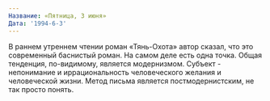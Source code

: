 ```yaml
---
Название: «Пятница, 3 июня»
Дата: '1994-6-3'
---
```


В раннем утреннем чтении роман «Тянь-Охота» автор сказал, что это современный баснистый роман. На самом деле есть одна точка. Общая тенденция, по-видимому, является модернизмом. Субъект - непонимание и иррациональность человеческого желания и человеческой жизни. Метод письма является постмодернистским, не так просто понять.

